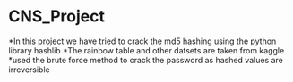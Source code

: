 # CNS_Project
*In this project we have tried to crack the md5 hashing using the python library hashlib
*The rainbow table and other datsets are taken from kaggle
*used the brute force method to crack the password as hashed values are irreversible

